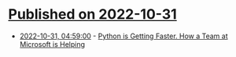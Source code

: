 # [Published on 2022-10-31](index.md)

* [2022-10-31, 04:59:00](https://developers.slashdot.org/story/22/10/31/0443216/python-is-getting-faster-how-a-team-at-microsoft-is-helping?utm_source=rss1.0mainlinkanon&utm_medium=feed) - [Python is Getting Faster.  How a Team at Microsoft is Helping](https://developers.slashdot.org/story/22/10/31/0443216/python-is-getting-faster-how-a-team-at-microsoft-is-helping?utm_source=rss1.0mainlinkanon&utm_medium=feed)
